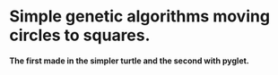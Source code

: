 # Simple genetic algorithms moving circles to squares.

#### The first made in the simpler turtle and the second with pyglet.